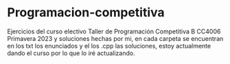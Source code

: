 # Programacion-competitiva
Ejercicios del curso electivo Taller de Programación Competitiva B CC4006 Primavera 2023 y soluciones hechas por mi, en cada carpeta se encuentran en los txt los enunciados y el los .cpp las soluciones, estoy actualmente dando el curso por lo que lo iré actualizando. 
